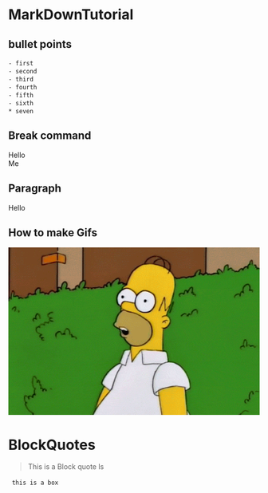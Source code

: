 # MarkDownTutorial

## bullet points
	- first
	- second 
	- third
	- fourth
	- fifth
	- sixth
	* seven
## Break command
Hello<br>
Me<br>
## Paragraph
<pr>Hello<pr>

## How to make Gifs
![purple](Homer.gif)

# BlockQuotes
> This is a Block quote ls

` this is a box` 